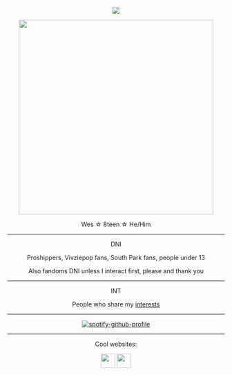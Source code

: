 <!-- nooo... don't look at my raw code >___< -->
<!-- genuinely this is just the madwork of man who usually only uses markdown while attempting html .... -->


 
<div align="center">

<p align="center"><img src="https://komarev.com/ghpvc/?username=cometecti&color=657cc2&style=plastic&label=View+Count!"/></p> 


<p align="center"><img src="https://github.com/user-attachments/assets/8f176e6e-6269-4555-b4ea-65e657fd0cf1" height="450"/></a></p>
<p align="center">Wes ☆ 8teen ☆ He/Him</p>

***
<p align="center"> DNI </p>
<p align="center"> Proshippers, Vivziepop fans, South Park fans, people under 13 </p>
<p align="center"> Also fandoms DNI unless I interact first, please and thank you </p>

***
<p align="center"> INT </p>
<p align="center"> People who share my <a href="https://cometecti.straw.page/interests">interests</a> </p>

***
[![spotify-github-profile](https://spotify-github-profile.kittinanx.com/api/view?uid=lnsqq008qgesjwmrw5ezq1c5b&cover_image=true&theme=novatorem&show_offline=true&background_color=394f3d&interchange=true&bar_color=699d62&bar_color_cover=false)](https://github.com/kittinan/spotify-github-profile)
***

<p align="center">Cool websites:

<p align="center"><a href="https://smokepowered.com"><img src="http://smokepowered.com/smoke.gif" height="33"/></a> 
<a href="https://epicblazed.com"><img src="http://smokepowered.com/EpicBlazedButton.png" height="33"/></a>
